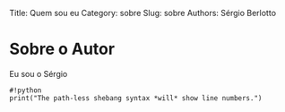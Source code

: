 Title: Quem sou eu
Category: sobre
Slug: sobre
Authors: Sérgio Berlotto

# Sobre o Autor

Eu sou o Sérgio


    #!python
    print("The path-less shebang syntax *will* show line numbers.")